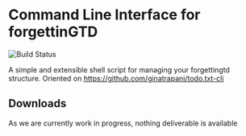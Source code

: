 Command Line Interface for forgettinGTD
================

![Build Status](https://travis-ci.org/forget-it/forgettinGTD-cli.svg)

A simple and extensible shell script for managing your forgettingtd structure. Oriented on https://github.com/ginatrapani/todo.txt-cli

Downloads
---------

As we are currently work in progress, nothing deliverable is available

